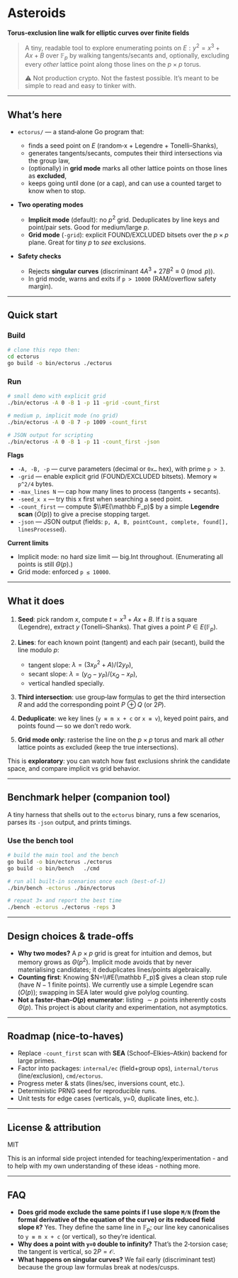 # Asteroids

**Torus‑exclusion line walk for elliptic curves over finite fields**

> A tiny, readable tool to explore enumerating points on
> $E: y^2 = x^3 + A x + B$ over $\mathbb F_p$ by walking tangents/secants and, optionally,
> excluding every *other* lattice point along those lines on the $p\times p$ torus.
>
> ⚠️ Not production crypto. Not the fastest possible. It’s meant to be simple to read and
> easy to tinker with.

---

## What’s here

* `ectorus/` — a stand‑alone Go program that:

  * finds a seed point on $E$ (random‑x + Legendre + Tonelli–Shanks),
  * generates tangents/secants, computes their third intersections via the group law,
  * (optionally) in **grid mode** marks all other lattice points on those lines as **excluded**,
  * keeps going until done (or a cap), and can use a counted target to know when to stop.
* **Two operating modes**

  * **Implicit mode** (default): no $p^2$ grid. Deduplicates by line keys and point/pair sets. Good for medium/large $p$.
  * **Grid mode** (`-grid`): explicit FOUND/EXCLUDED bitsets over the $p\times p$ plane. Great for tiny $p$ to *see* exclusions.
* **Safety checks**

  * Rejects **singular curves** (discriminant $4A^3+27B^2\equiv 0\pmod p$).
  * In grid mode, warns and exits if `p > 10000` (RAM/overflow safety margin).

---

## Quick start

### Build

```bash
# clone this repo then:
cd ectorus
go build -o bin/ectorus ./ectorus
```

### Run

```bash
# small demo with explicit grid
./bin/ectorus -A 0 -B 1 -p 11 -grid -count_first

# medium p, implicit mode (no grid)
./bin/ectorus -A 0 -B 7 -p 1009 -count_first

# JSON output for scripting
./bin/ectorus -A 0 -B 1 -p 11 -count_first -json
```

**Flags**

* `-A, -B, -p` — curve parameters (decimal or `0x…` hex), with prime `p > 3`.
* `-grid` — enable explicit grid (FOUND/EXCLUDED bitsets). Memory ≈ `p^2/4` bytes.
* `-max_lines N` — cap how many lines to process (tangents + secants).
* `-seed_x x` — try this x first when searching a seed point.
* `-count_first` — compute $\\#E(\mathbb F_p)$ by a simple **Legendre scan** ($O(p)$) to give a precise stopping target.
* `-json` — JSON output (fields: `p, A, B, pointCount, complete, found[], linesProcessed`).

**Current limits**

* Implicit mode: no hard size limit — big.Int throughout. (Enumerating all points is still $\Theta(p)$.)
* Grid mode: enforced `p ≤ 10000`.

---

## What it does

1. **Seed**: pick random $x$, compute $t = x^3 + A x + B$. If $t$ is a square (Legendre), extract $y$ (Tonelli–Shanks). That gives a point $P\in E(\mathbb F_p)$.
2. **Lines**: for each known point (tangent) and each pair (secant), build the line modulo $p$:

   * tangent slope: $\lambda = (3x_P^2 + A) / (2y_P)$,
   * secant slope: $\lambda = (y_Q - y_P)/(x_Q - x_P)$,
   * vertical handled specially.
3. **Third intersection**: use group‑law formulas to get the third intersection $R$ and add the corresponding point $P\!\oplus Q$ (or $2P$).
4. **Deduplicate**: we key lines (`y ≡ m x + c` or `x ≡ v`), keyed point pairs, and points found — so we don’t redo work.
5. **Grid mode only**: rasterise the line on the $p\times p$ torus and mark all *other* lattice points as excluded (keep the true intersections).

This is **exploratory**: you can watch how fast exclusions shrink the candidate space, and compare implicit vs grid behavior.

---

## Benchmark helper (companion tool)

A tiny harness that shells out to the `ectorus` binary, runs a few scenarios, parses its `-json` output, and prints timings.

### Use the bench tool

```bash
# build the main tool and the bench
go build -o bin/ectorus ./ectorus
go build -o bin/bench   ./cmd

# run all built‑in scenarios once each (best‑of‑1)
./bin/bench -ectorus ./bin/ectorus

# repeat 3× and report the best time
./bench -ectorus ./ectorus -reps 3
```

---

## Design choices & trade‑offs

* **Why two modes?** A $p\times p$ grid is great for intuition and demos, but memory grows as $\Theta(p^2)$. Implicit mode avoids that by never materialising candidates; it deduplicates lines/points algebraically.
* **Counting first**: Knowing $N=\\#E(\mathbb F_p)$ gives a clean stop rule (have $N-1$ finite points). We currently use a simple Legendre scan ($O(p)$); swapping in SEA later would give polylog counting.
* **Not a faster‑than‑$O(p)$ enumerator**: listing $\sim p$ points inherently costs $\Theta(p)$. This project is about clarity and experimentation, not asymptotics.

---

## Roadmap (nice‑to‑haves)

* Replace `-count_first` scan with **SEA** (Schoof–Elkies–Atkin) backend for large primes.
* Factor into packages: `internal/ec` (field+group ops), `internal/torus` (line/exclusion), `cmd/ectorus`.
* Progress meter & stats (lines/sec, inversions count, etc.).
* Deterministic PRNG seed for reproducible runs.
* Unit tests for edge cases (verticals, y=0, duplicate lines, etc.).

---

## License & attribution

MIT

This is an informal side project intended for teaching/experimentation - and to help with my own understanding of these ideas - nothing more.

---

## FAQ

* **Does grid mode exclude the same points if I use slope `M/N` (from the formal derivative of the equation of the curve) or its reduced field slope `R`?** Yes. They define the same line in $\mathbb F_p$; our line key canonicalises to `y ≡ m x + c` (or vertical), so they’re identical.
* **Why does a point with `y=0` double to infinity?** That’s the 2‑torsion case; the tangent is vertical, so $2P=\mathcal O$.
* **What happens on singular curves?** We fail early (discriminant test) because the group law formulas break at nodes/cusps.
